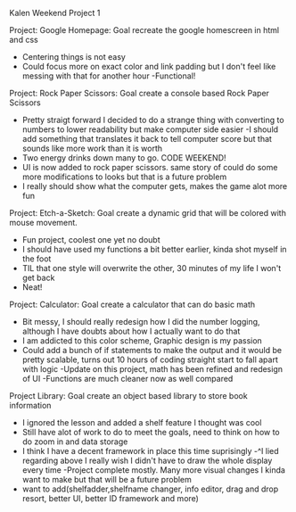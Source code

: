 Kalen Weekend Project 1

Project: Google Homepage: Goal recreate the google homescreen in html and css
 - Centering things is not easy
 - Could focus more on exact color and link padding but I don't feel like messing with that for another hour
 -Functional!

 Project: Rock Paper Scissors: Goal create a console based Rock Paper Scissors
 - Pretty straigt forward I decided to do a strange thing with converting to numbers to lower readability but make computer side easier
 -I should add something that translates it back to tell computer score but that sounds like more work than it is worth
 - Two energy drinks down many to go. CODE WEEKEND!
 - UI is now added to rock paper scissors. same story of could do some more modifications to looks but that is a future problem
 - I really should show what the computer gets, makes the game alot more fun

 Project: Etch-a-Sketch: Goal create a dynamic grid that will be colored with mouse movement.
 - Fun project, coolest one yet no doubt
 - I should have used my functions a bit better earlier, kinda shot myself in the foot
 - TIL that one style will overwrite the other, 30 minutes of my life I won't get back
 - Neat!

 Project: Calculator: Goal create a calculator that can do basic math
 - Bit messy, I should really redesign how I did the number logging, although I have doubts about how I actually want to do that
 - I am addicted to this color scheme, Graphic design is my passion
 - Could add a bunch of if statements to make the output and it would be pretty scalable, turns out 10 hours of coding straight start to fall apart with logic
 -Update on this project, math has been refined and redesign of UI
 -Functions are much cleaner now as well compared

 Project Library: Goal create an object based library to store book information
 - I ignored the lesson and added a shelf feature I thought was cool
 - Still have alot of work to do to meet the goals, need to think on how to do zoom in and data storage
 - I think I have a decent framework in place this time suprisingly
 -^I lied regarding above I really wish I didn't have to draw the whole display every time
 -Project complete mostly. Many more visual changes I kinda want to make but that will be a future problem
 - want to add(shelfadder,shelfname changer, info editor, drag and drop resort, better UI, better ID framework and more)